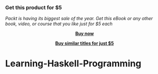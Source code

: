 
### Get this product for $5

<i>Packt is having its biggest sale of the year. Get this eBook or any other book, video, or course that you like just for $5 each</i>


<b><p align='center'>[Buy now](https://packt.link/9781786465542)</p></b>


<b><p align='center'>[Buy similar titles for just $5](https://subscription.packtpub.com/search)</p></b>


# Learning-Haskell-Programming